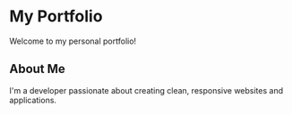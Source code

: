 # My Portfolio

Welcome to my personal portfolio!

## About Me
I'm a developer passionate about creating clean, responsive websites and applications.
